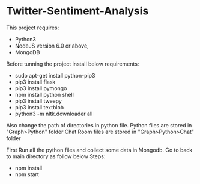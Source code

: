 # Twitter-Sentiment-Analysis

This project requires:
* Python3
* NodeJS version 6.0 or above,
* MongoDB

Before tunning the project install below requirements:
* sudo apt-get install python-pip3
* pip3 install flask
* pip3 install pymongo
* npm install python shell
* pip3 install tweepy
* pip3 install textblob
* python3 -m nltk.downloader all

Also change the path of directories in python file.
Python files are stored in "Graph>Python" folder
Chat Room files are stored in  "Graph>Python>Chat" folder

First Run all the python files and collect some data in Mongodb.
Go to back to main directory as follow below Steps:
* npm install
* npm start
